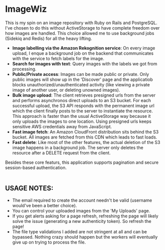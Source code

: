 # ImageWiz

This is my spin on an image repository with Ruby on Rails and PostgreSQL. I've chosen to do this without ActiveStorage to have complete freedom over how images are handled. This choice allowed me to use background jobs (Sidekiq and Redis) for all the heavy lifting.

- **Image labelling via the Amazon Rekognition service**: On every image upload, I enque a background job on the backend that communicates with the service to fetch labels for the image.
- **Search for images with text**: Query images with the labels we got from processing.
- **Public/Private access**: Images can be made public or private. Only public images will show up in the 'Discover' page and the applicatiob blocks unauthorized/unauthenticated activity (like viewing a private image of another user, or deleting unowned images).
- **Bulk image upload**: The client retrieves presigned urls from the server and performs asynchronos direct uploads to an S3 bucket. For each successful upload, the S3 API responds with the permanent image url which the client finally posts to the server to instantiate the resource. This approach is faster than the usual ActiveStorage way because it only uploads the images to one location. Using presigned urls keeps sensitive AWS credentials away from JavaScript.
- **Fast image fetch**: An Amazon CloudFront distribution sits behind the S3 bucket. All images are fetched from this CDN which leads to fast loads.
- **Fast delete**: Like most of the other features, the actual deletion of the S3 image happens in a background job. The server only deletes the resource after a DELETE request from the client.

Besides these core featurs, this application supports pagination and secure session-based authentication.
</br>
</br>

## USAGE NOTES:

* The email required to create the account needn't be valid (username would've been a better choice).
* You can control your uploaded images from the 'My Uploads' page.
* If you get alerts asking for a page refresh, refreshing the page will likely solve the issue (generating a new authenticity token). So refresh the page!
* The file type validations I added are not stringent at all and can be bypassed. Nothing crazy should happen but the workers will eventually give up on trying to process the file.

